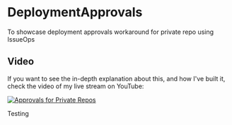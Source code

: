 # DeploymentApprovals
To showcase deployment approvals workaround for private repo using IssueOps

## Video

If you want to see the in-depth explanation about this, and how I've built it, check the video of my live stream on YouTube:

[![Approvals for Private Repos](https://img.youtube.com/vi/MDOn9HAS7bQ/0.jpg)](https://www.youtube.com/watch?v=MDOn9HAS7bQ)


Testing 

